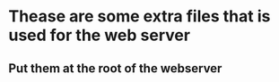 # Thease are some extra files that is used for the web server
## Put them at the root of the webserver